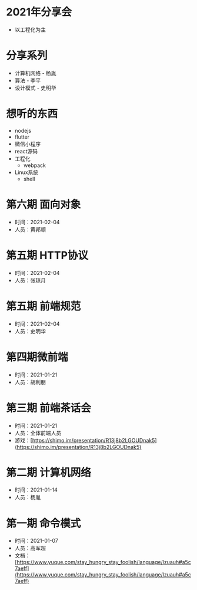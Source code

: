 <!--
 * @Author: 明华
 * @Date: 2021-02-02 15:52:16
 * @LastEditors: 明华
 * @LastEditTime: 2021-02-02 15:56:56
 * @Description: 
 * @FilePath: /frontend-training/share/2021/2021.md
-->

# 2021年分享会

* 以工程化为主

# 分享系列

* 计算机网络 - 杨胤
* 算法 - 李平
* 设计模式 - 史明华

# 想听的东西

* nodejs
* flutter
* 微信小程序
* react源码
* 工程化
    * webpack
* Linux系统
    * shell
# 第六期 面向对象

* 时间：2021-02-04
* 人员：黄邦顺
# 第五期 HTTP协议

* 时间：2021-02-04
* 人员：张琼月
# 第五期 前端规范

* 时间：2021-02-04
* 人员：史明华
# 第四期微前端

* 时间：2021-01-21
* 人员：胡利朋
# 第三期 前端茶话会

* 时间：2021-01-21
* 人员：全体前端人员
* 游戏：[https://shimo.im/presentation/R13j8b2LGOUDnak5](https://shimo.im/presentation/R13j8b2LGOUDnak5)
# 第二期 计算机网络

* 时间：2021-01-14
* 人员：杨胤
# 第一期 命令模式

* 时间：2021-01-07
* 人员：高军超
* 文档：[https://www.yuque.com/stay_hungry_stay_foolish/language/lzuauh#a5c7aeff](https://www.yuque.com/stay_hungry_stay_foolish/language/lzuauh#a5c7aeff)
